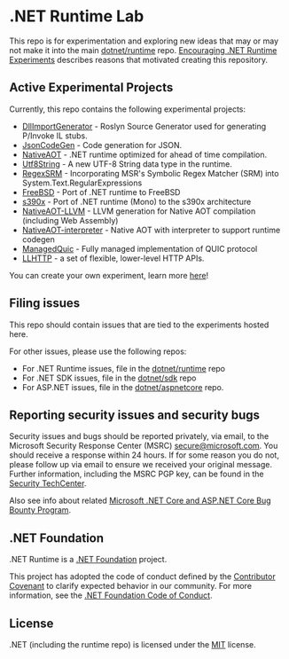 # .NET Runtime Lab

This repo is for experimentation and exploring new ideas that may or may not make it into the main [dotnet/runtime](https://github.com/dotnet/runtime) repo. [Encouraging .NET Runtime Experiments](https://github.com/dotnet/runtime/issues/35609) describes reasons that motivated creating this repository.

## Active Experimental Projects

Currently, this repo contains the following experimental projects:

- [DllImportGenerator](https://github.com/dotnet/runtimelab/tree/feature/DllImportGenerator) - Roslyn Source Generator used for generating P/Invoke IL stubs.
- [JsonCodeGen](https://github.com/dotnet/runtimelab/tree/feature/JsonCodeGen) - Code generation for JSON.
- [NativeAOT](https://github.com/dotnet/runtimelab/tree/feature/NativeAOT) - .NET runtime optimized for ahead of time compilation.
- [Utf8String](https://github.com/dotnet/runtimelab/tree/feature/Utf8String) - A new UTF-8 String data type in the runtime.
- [RegexSRM](https://github.com/dotnet/runtimelab/tree/feature/regexsrm) - Incorporating MSR's Symbolic Regex Matcher (SRM) into System.Text.RegularExpressions
- [FreeBSD](https://github.com/dotnet/runtimelab/tree/feature/FreeBSD) - Port of .NET runtime to FreeBSD
- [s390x](https://github.com/dotnet/runtimelab/tree/feature/s390x) - Port of .NET runtime (Mono) to the s390x architecture
- [NativeAOT-LLVM](https://github.com/dotnet/runtimelab/tree/feature/NativeAOT-LLVM) - LLVM generation for Native AOT compilation (including Web Assembly)
- [NativeAOT-interpreter](https://github.com/dotnet/runtimelab/tree/feature/NativeAOT-interpreter) - Native AOT with interpreter to support runtime codegen
- [ManagedQuic](https://github.com/dotnet/runtimelab/tree/feature/ManagedQuic) - Fully managed implementation of QUIC protocol
- [LLHTTP](https://github.com/dotnet/runtimelab/tree/feature/LLHTTP2) - a  set of flexible, lower-level HTTP APIs.

You can create your own experiment, learn more [here](CreateAnExperiment.md)!

## Filing issues

This repo should contain issues that are tied to the experiments hosted here.

For other issues, please use the following repos:

- For .NET Runtime issues, file in the [dotnet/runtime](https://github.com/dotnet/runtime) repo
- For .NET SDK issues, file in the [dotnet/sdk](https://github.com/dotnet/sdk) repo
- For ASP.NET issues, file in the [dotnet/aspnetcore](https://github.com/dotnet/aspnetcore) repo.

## Reporting security issues and security bugs

Security issues and bugs should be reported privately, via email, to the Microsoft Security Response Center (MSRC) <secure@microsoft.com>. You should receive a response within 24 hours. If for some reason you do not, please follow up via email to ensure we received your original message. Further information, including the MSRC PGP key, can be found in the [Security TechCenter](https://www.microsoft.com/msrc/faqs-report-an-issue).

Also see info about related [Microsoft .NET Core and ASP.NET Core Bug Bounty Program](https://www.microsoft.com/msrc/bounty-dot-net-core).

## .NET Foundation

.NET Runtime is a [.NET Foundation](https://www.dotnetfoundation.org/projects) project.

This project has adopted the code of conduct defined by the [Contributor Covenant](http://contributor-covenant.org/) to clarify expected behavior in our community. For more information, see the [.NET Foundation Code of Conduct](http://www.dotnetfoundation.org/code-of-conduct).

## License

.NET (including the runtime repo) is licensed under the [MIT](LICENSE.TXT) license.
